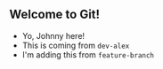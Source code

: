 ## Welcome to Git!

- Yo, Johnny here!
- This is coming from `dev-alex`
- I'm adding this from `feature-branch`
